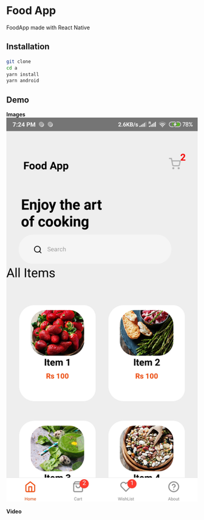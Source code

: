 # Food App

FoodApp made with React Native

## Installation

```bash
git clone
cd a
yarn install
yarn android
```

## Demo

**Images**
![alt text](https://github.com/bhattaraijay05/react-native-food-app/blob/main/vdo/1.jpg)

**Video**
